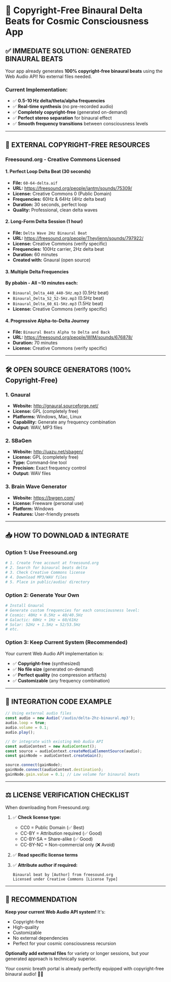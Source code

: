 # 🎵 Copyright-Free Binaural Delta Beats for Cosmic Consciousness App

## ✅ **IMMEDIATE SOLUTION: GENERATED BINAURAL BEATS**

Your app already generates **100% copyright-free binaural beats** using the Web Audio API! No external files needed.

### **Current Implementation:**
- ✅ **0.5-10 Hz delta/theta/alpha frequencies**
- ✅ **Real-time synthesis** (no pre-recorded audio)
- ✅ **Completely copyright-free** (generated on-demand)
- ✅ **Perfect stereo separation** for binaural effect
- ✅ **Smooth frequency transitions** between consciousness levels

---

## 🎯 **EXTERNAL COPYRIGHT-FREE RESOURCES**

### **Freesound.org - Creative Commons Licensed**

#### **1. Perfect Loop Delta Beat (30 seconds)**
- **File:** `60-64-delta.aif`
- **URL:** https://freesound.org/people/iantm/sounds/75309/
- **License:** Creative Commons 0 (Public Domain)
- **Frequencies:** 60Hz & 64Hz (4Hz delta beat)
- **Duration:** 30 seconds, perfect loop
- **Quality:** Professional, clean delta waves

#### **2. Long-Form Delta Session (1 hour)**
- **File:** `Delta Wave 2Hz Binaural Beat`
- **URL:** https://freesound.org/people/Theylienn/sounds/797922/
- **License:** Creative Commons (verify specific)
- **Frequencies:** 100Hz carrier, 2Hz delta beat
- **Duration:** 60 minutes
- **Created with:** Gnaural (open source)

#### **3. Multiple Delta Frequencies**
**By pbabin - All ~10 minutes each:**
- `Binaural_Delta_440_440-5Hz.mp3` (0.5Hz beat)
- `Binaural_Delta_52_52-5Hz.mp3` (0.5Hz beat)  
- `Binaural_Delta_60_61-5Hz.mp3` (1.5Hz beat)
- **License:** Creative Commons (verify specific)

#### **4. Progressive Alpha-to-Delta Journey**
- **File:** `Binaural Beats Alpha to Delta and Back`
- **URL:** https://freesound.org/people/WIM/sounds/676878/
- **Duration:** 70 minutes
- **License:** Creative Commons (verify specific)

---

## 🛠️ **OPEN SOURCE GENERATORS (100% Copyright-Free)**

### **1. Gnaural**
- **Website:** http://gnaural.sourceforge.net/
- **License:** GPL (completely free)
- **Platforms:** Windows, Mac, Linux
- **Capability:** Generate any frequency combination
- **Output:** WAV, MP3 files

### **2. SBaGen**
- **Website:** http://uazu.net/sbagen/
- **License:** GPL (completely free)
- **Type:** Command-line tool
- **Precision:** Exact frequency control
- **Output:** WAV files

### **3. Brain Wave Generator**
- **Website:** https://bwgen.com/
- **License:** Freeware (personal use)
- **Platform:** Windows
- **Features:** User-friendly presets

---

## 📥 **HOW TO DOWNLOAD & INTEGRATE**

### **Option 1: Use Freesound.org**
```bash
# 1. Create free account at freesound.org
# 2. Search for binaural beats delta
# 3. Check Creative Commons license 
# 4. Download MP3/WAV files
# 5. Place in public/audio/ directory
```

### **Option 2: Generate Your Own**
```bash
# Install Gnaural
# Generate custom frequencies for each consciousness level:
# Cosmic: 40Hz + 0.5Hz = 40/40.5Hz
# Galactic: 60Hz + 1Hz = 60/61Hz  
# Solar: 52Hz + 1.5Hz = 52/53.5Hz
# etc.
```

### **Option 3: Keep Current System (Recommended)**
Your current Web Audio API implementation is:
- ✅ **Copyright-free** (synthesized)
- ✅ **No file size** (generated on-demand)
- ✅ **Perfect quality** (no compression artifacts)
- ✅ **Customizable** (any frequency combination)

---

## 🎵 **INTEGRATION CODE EXAMPLE**

```javascript
// Using external audio files
const audio = new Audio('/audio/delta-2hz-binaural.mp3');
audio.loop = true;
audio.volume = 0.1;
audio.play();

// Or integrate with existing Web Audio API
const audioContext = new AudioContext();
const source = audioContext.createMediaElementSource(audio);
const gainNode = audioContext.createGain();

source.connect(gainNode);
gainNode.connect(audioContext.destination);
gainNode.gain.value = 0.1; // Low volume for binaural beats
```

---

## ⚖️ **LICENSE VERIFICATION CHECKLIST**

When downloading from Freesound.org:

1. ✅ **Check license type:**
   - CC0 = Public Domain (✅ Best)
   - CC-BY = Attribution required (✅ Good)
   - CC-BY-SA = Share-alike (✅ Good)
   - CC-BY-NC = Non-commercial only (❌ Avoid)

2. ✅ **Read specific license terms**

3. ✅ **Attribute author if required:**
   ```
   Binaural beat by [Author] from freesound.org
   Licensed under Creative Commons [License Type]
   ```

---

## 🌟 **RECOMMENDATION**

**Keep your current Web Audio API system!** It's:
- Copyright-free
- High-quality  
- Customizable
- No external dependencies
- Perfect for your cosmic consciousness recursion

**Optionally add external files** for variety or longer sessions, but your generated approach is technically superior.

Your cosmic breath portal is already perfectly equipped with copyright-free binaural audio! 🎵✨